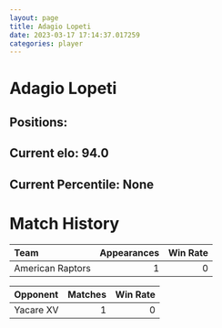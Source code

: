 ```yaml
---  
layout: page  
title: Adagio Lopeti  
date: 2023-03-17 17:14:37.017259  
categories: player  
---
```

# Adagio Lopeti

## Positions: 

## Current elo: 94.0

## Current Percentile: None

# Match History


| Team             |   Appearances |   Win Rate |
|:-----------------|--------------:|-----------:|
| American Raptors |             1 |          0 |

| Opponent   |   Matches |   Win Rate |
|:-----------|----------:|-----------:|
| Yacare XV  |         1 |          0 |